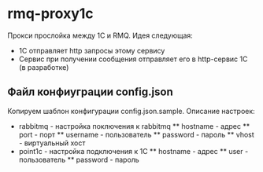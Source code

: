 # rmq-proxy1c
Прокси прослойка между 1С и RMQ. Идея следующая:
* 1С отправляет http запросы этому сервису
* Сервис при получении сообщения отправляет его в http-сервис 1С (в разработке)

## Файл конфиуграции config.json
Копируем шаблон конфигурации config.json.sample. Описание настроек:
* rabbitmq - настройка поключения к rabbitmq
** hostname - адрес
** port - порт
** username - пользователь
** password - пароль
** vhost - виртуальный хост
* point1c - настройка подключения к 1С
** hostname - адрес
** user - пользователь
** password - пароль